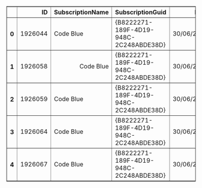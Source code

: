 <div>
<style scoped>
    .dataframe tbody tr th:only-of-type {
        vertical-align: middle;
    }

    .dataframe tbody tr th {
        vertical-align: top;
    }

    .dataframe thead th {
        text-align: right;
    }
</style>
<table border="1" class="dataframe">
  <thead>
    <tr style="text-align: right;">
      <th></th>
      <th>ID</th>
      <th>SubscriptionName</th>
      <th>SubscriptionGuid</th>
      <th>Date</th>
      <th>ResourceGuid</th>
      <th>ServiceName</th>
      <th>ServiceType</th>
      <th>ServiceRegion</th>
      <th>ServiceResource</th>
      <th>Quantity</th>
      <th>Cost</th>
      <th>SourceFile</th>
    </tr>
  </thead>
  <tbody>
    <tr>
      <th>0</th>
      <td>1926044</td>
      <td style="text-align: left;">Code Blue</td>
      <td>{B8222271-189F-4D19-948C-2C248ABDE38D}</td>
      <td>30/06/2017</td>
      <td>{10DAC30E-20BC-484B-B94B-9853FDE83B15}</td>
      <td>Virtual Machines</td>
      <td>A2 VM</td>
      <td>EU West</td>
      <td>Compute Hours</td>
      <td>156.150063</td>
      <td>18.738008</td>
      <td>2017-07-01-2016-01-01.csv</td>
    </tr>
    <tr>
      <th>1</th>
      <td>1926058</td>
      <td style="text-align: right;">Code Blue</td>
      <td>{B8222271-189F-4D19-948C-2C248ABDE38D}</td>
      <td>30/06/2017</td>
      <td>{A1A0F3FB-B281-41A4-B3F9-D559AAB9AB8B}</td>
      <td>Virtual Machines</td>
      <td>Standard_D11 VM</td>
      <td>EU West</td>
      <td>Compute Hours</td>
      <td>1.416675</td>
      <td>0.317335</td>
      <td>2017-07-01-2016-01-01.csv</td>
    </tr>
    <tr>
      <th>2</th>
      <td style="text-align: right;">1926059</td>
      <td>Code Blue</td>
      <td>{B8222271-189F-4D19-948C-2C248ABDE38D}</td>
      <td>30/06/2017</td>
      <td>{B223FC4B-0E48-454B-B1D5-61441B3CA632}</td>
      <td>Virtual Machines</td>
      <td>Standard_D1 VM</td>
      <td>EU West</td>
      <td>Compute Hours</td>
      <td>21.316773</td>
      <td>1.790609</td>
      <td>2017-07-01-2016-01-01.csv</td>
    </tr>
    <tr>
      <th>3</th>
      <td>1926064</td>
      <td>Code Blue</td>
      <td>{B8222271-189F-4D19-948C-2C248ABDE38D}</td>
      <td>30/06/2017</td>
      <td>{C27635F1-38AF-4EB9-B440-FAF198237F18}</td>
      <td>Virtual Machines</td>
      <td>A1 VM</td>
      <td>EU West</td>
      <td>Compute Hours</td>
      <td>68.950059</td>
      <td>4.137004</td>
      <td>2017-07-01-2016-01-01.csv</td>
    </tr>
    <tr>
      <th>4</th>
      <td>1926067</td>
      <td>Code Blue</td>
      <td>{B8222271-189F-4D19-948C-2C248ABDE38D}</td>
      <td>30/06/2017</td>
      <td>{E65ABADC-5A30-4ABA-B014-F1EE54BF4BF6}</td>
      <td>Virtual Machines</td>
      <td>A1 VM</td>
      <td>US East</td>
      <td>Compute Hours</td>
      <td>0.083335</td>
      <td>0.005000</td>
      <td>2017-07-01-2016-01-01.csv</td>
    </tr>
  </tbody>
</table>
</div>

